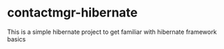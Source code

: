 # contactmgr-hibernate

This is a simple hibernate project to get familiar with hibernate framework basics 
